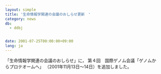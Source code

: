 ```yaml
---
layout: simple
title: '生命情報学関連の会議のおしらせ更新　'
category: news
db:
  - ddbj


date: 2001-07-25T00:00:00+09:00
lang: ja
---
```


「生命情報学関連の会議のおしらせ」に， 第４回　国際ゲノム会議「ゲノムからプロテオームへ」 （2001年11月13日～14日）を追加しました。
